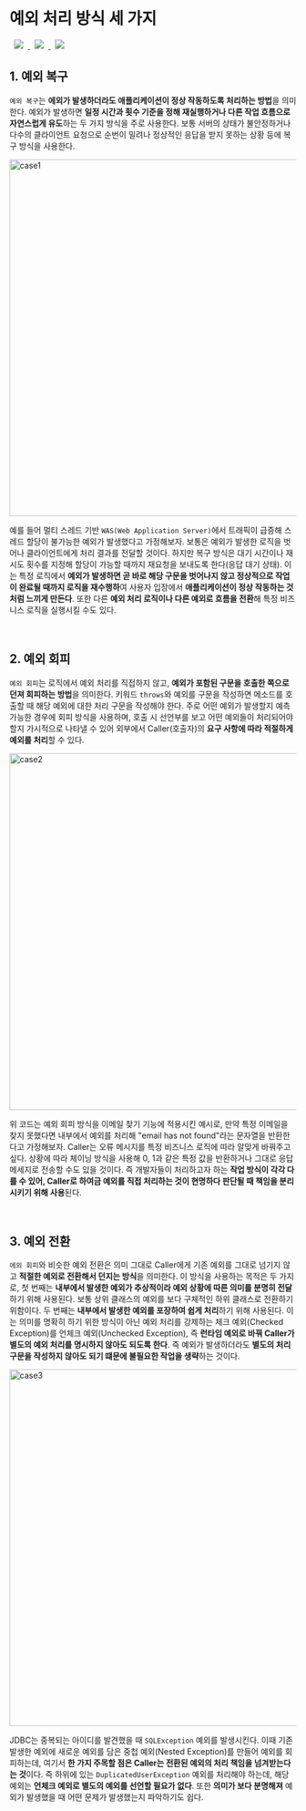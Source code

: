 # 예외 처리 방식 세 가지
<a href="http://melonicedlatte.com/">
    <img src="https://img.shields.io/badge/Java-red"
        style="height : auto; margin-left : 8px; margin-right : 8px;"/>
    <img src="https://img.shields.io/badge/Exception-orange"
        style="height : auto; margin-left : 8px; margin-right : 8px;"/>
    <img src="https://img.shields.io/badge/Handling-yellow"
        style="height : auto; margin-left : 8px; margin-right : 8px;"/>
</a>

## 1. 예외 복구
`예외 복구`는 **에외가 발생하더라도 애플리케이션이 정상 작동하도록 처리하는 방법**을 의미한다. 예외가 발생하면 **일정 시간과 횟수 기준을 
정해 재실행하거나 다른 작업 흐름으로 자연스럽게 유도**하는 두 가지 방식을 주로 사용한다. 보통 서버의 상태가 불안정하거나 다수의 클라이언트 
요청으로 순번이 밀려나 정상적인 응답을 받지 못하는 상황 등에 복구 방식을 사용한다. 

<img width="626" alt="case1" src="https://user-images.githubusercontent.com/78818063/171060514-d234294c-6fc3-46fd-86c1-dbb106e97a94.png">

예를 들어 멀티 스레드 기반 `WAS(Web Application Server)`에서 트래픽이 급증해 스레드 할당이 불가능한 예외가 발생했다고 가정해보자. 
보통은 예외가 발생한 로직을 벗어나 클라이언트에게 처리 결과를 전달할 것이다. 하지만 복구 방식은 대기 시간이나 재시도 횟수를 지정해 할당이 가능할 
때까지 재요청을 보내도록 한다(응답 대기 상태). 이는 특정 로직에서 **예외가 발생하면 곧 바로 해당 구문을 벗어나지 않고 정상적으로 작업이 완료될 때까지 
로직을 재수행하**여 사용자 입장에서 **애플리케이션이 정상 작동하는 것처럼 느끼게 만든다**. 또한 다른 **예외 처리 로직이나 다른 예외로 흐름을 전환**해 
특정 비즈니스 로직을 실행시킬 수도 있다.

<br>

## 2. 예외 회피
`예외 회피`는 로직에서 예외 처리를 직접하지 않고, **예외가 포함된 구문을 호출한 쪽으로 던져 회피하는 방법**을 의미한다. 키워드 `throws`와 예외를 구문을 
작성하면 메소드를 호출할 때 해당 예외에 대한 처리 구문을 작성해야 한다. 주로 어떤 예외가 발생할지 예측 가능한 경우에 회피 방식을 사용하며, 호출 시 선언부를 보고 
어떤 예외들이 처리되어야 할지 가시적으로 나타낼 수 있어 외부에서 Caller(호출자)의 **요구 사항에 따라 적절하게 예외를 처리**할 수 있다.

<img width="626" alt="case2" src="https://user-images.githubusercontent.com/78818063/171060492-0ee210a0-3136-41c8-a74e-d7355df3c587.png">

위 코드는 예외 회피 방식을 이메일 찾기 기능에 적용시킨 예시로, 만약 특정 이메일을 찾지 못했다면 내부에서 예외를 처리해 "email has not found"라는 
문자열을 반환한다고 가정해보자. Caller는 오류 메시지를 특정 비즈니스 로직에 따라 알맞게 바꿔주고 싶다. 상황에 따라 체이닝 방식을 사용해 0, 1과 같은 특정 
값을 반환하거나 그대로 응답 메세지로 전송할 수도 있을 것이다. 즉 개발자들이 처리하고자 하는 **작업 방식이 각각 다를 수 있어, Caller로 하여금 예외를 직접 
처리하는 것이 현명하다 판단될 때 책임을 분리시키기 위해 사용**된다.

<br>

## 3. 예외 전환
`에외 회피`와 비슷한 예외 전환은 의미 그대로 Caller에게 기존 예외를 그대로 넘기지 않고 **적절한 예외로 전환해서 던지는 방식**을 의미한다. 
이 방식을 사용하는 목적은 두 가지로, 첫 번째는 **내부에서 발생한 예외가 추상적이라 예외 상황에 따른 의미를 분명히 전달**하기 위해 사용된다. 
보통 상위 클래스의 예외를 보다 구체적인 하위 클래스로 전환하기 위함이다. 두 번째는 **내부에서 발생한 예외를 포장하여 쉽게 처리**하기 위해 사용된다. 
이는 의미를 명확히 하기 위한 방식이 아닌 예외 처리를 강제하는 체크 예외(Checked Exception)를 언체크 예외(Unchecked Exception), 즉 **런타임 
예외로 바꿔 Caller가 별도의 예외 처리를 명시하지 않아도 되도록 한다**. 즉 예외가 발생하더라도 **별도의 처리 구문을 작성하지 않아도 되기 떄문에 
불필요한 작업을 생략**하는 것이다. 

<img width="626" alt="case3" src="https://user-images.githubusercontent.com/78818063/171060498-f8e5eccf-5c3d-40ff-94eb-2875fdb28278.png">

JDBC는 중복되는 아이디를 발견했을 때 `SQLException` 예외를 발생시킨다. 이때 기존 발생한 예외에 새로운 예외를 담은 중첩 예외(Nested Exception)를 
만들어 예외를 회피하는데, 여기서 **한 가지 주목할 점은 Caller는 전환된 예외의 처리 책임을 넘겨받는다는 것**이다. 즉 하위에 있는 `DuplicatedUserException` 
예외를 처리해야 하는데, 해당 예외는 **언체크 예외로 별도의 예외를 선언할 필요가 없다**. 또한 **의미가 보다 분명해져** 예외가 발생했을 때 어떤 문제가 
발생했는지 파악하기도 쉽다.

<br>

